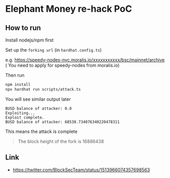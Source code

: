 # Elephant Money re-hack PoC

## How to run

Install nodejs/npm first

Set up the `forking url` (in `hardhat.config.ts`)

e.g. https://speedy-nodes-nyc.moralis.io/xxxxxxxxxxx/bsc/mainnet/archive (
You need to apply for speedy-nodes from moralis.io)

Then run
```bash
npm install
npx hardhat run scripts/attack.ts
```
You will see similar output later
```
BUSD balance of attacker: 0.0
Exploiting...
Exploit complete.
BUSD balance of attacker: 68538.734076340220478311
```
This means the attack is complete
> The block height of the fork is 16886438

## Link
* https://twitter.com/BlockSecTeam/status/1513966074357698563